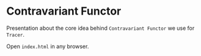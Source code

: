 # Contravariant Functor

Presentation about the core idea behind `Contravariant Functor` we use for `Tracer`.

Open `index.html` in any browser.
